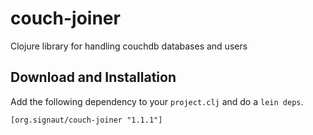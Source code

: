 # couch-joiner

Clojure library for handling couchdb databases and users

## Download and Installation
Add the following dependency to your `project.clj` and do a `lein deps`.

    [org.signaut/couch-joiner "1.1.1"]
